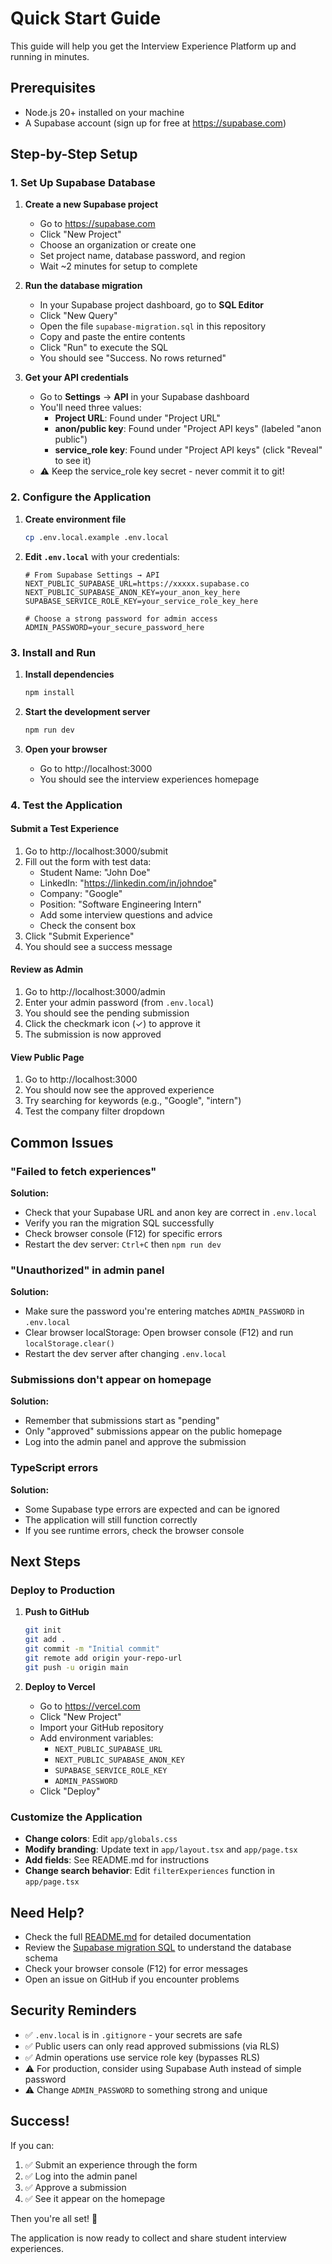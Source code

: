 # Quick Start Guide

This guide will help you get the Interview Experience Platform up and running in minutes.

## Prerequisites

- Node.js 20+ installed on your machine
- A Supabase account (sign up for free at https://supabase.com)

## Step-by-Step Setup

### 1. Set Up Supabase Database

1. **Create a new Supabase project**
   - Go to https://supabase.com
   - Click "New Project"
   - Choose an organization or create one
   - Set project name, database password, and region
   - Wait ~2 minutes for setup to complete

2. **Run the database migration**
   - In your Supabase project dashboard, go to **SQL Editor**
   - Click "New Query"
   - Open the file `supabase-migration.sql` in this repository
   - Copy and paste the entire contents
   - Click "Run" to execute the SQL
   - You should see "Success. No rows returned"

3. **Get your API credentials**
   - Go to **Settings** → **API** in your Supabase dashboard
   - You'll need three values:
     - **Project URL**: Found under "Project URL"
     - **anon/public key**: Found under "Project API keys" (labeled "anon public")
     - **service_role key**: Found under "Project API keys" (click "Reveal" to see it)
   - ⚠️ Keep the service_role key secret - never commit it to git!

### 2. Configure the Application

1. **Create environment file**
   ```bash
   cp .env.local.example .env.local
   ```

2. **Edit `.env.local`** with your credentials:
   ```env
   # From Supabase Settings → API
   NEXT_PUBLIC_SUPABASE_URL=https://xxxxx.supabase.co
   NEXT_PUBLIC_SUPABASE_ANON_KEY=your_anon_key_here
   SUPABASE_SERVICE_ROLE_KEY=your_service_role_key_here
   
   # Choose a strong password for admin access
   ADMIN_PASSWORD=your_secure_password_here
   ```

### 3. Install and Run

1. **Install dependencies**
   ```bash
   npm install
   ```

2. **Start the development server**
   ```bash
   npm run dev
   ```

3. **Open your browser**
   - Go to http://localhost:3000
   - You should see the interview experiences homepage

### 4. Test the Application

#### Submit a Test Experience

1. Go to http://localhost:3000/submit
2. Fill out the form with test data:
   - Student Name: "John Doe"
   - LinkedIn: "https://linkedin.com/in/johndoe"
   - Company: "Google"
   - Position: "Software Engineering Intern"
   - Add some interview questions and advice
   - Check the consent box
3. Click "Submit Experience"
4. You should see a success message

#### Review as Admin

1. Go to http://localhost:3000/admin
2. Enter your admin password (from `.env.local`)
3. You should see the pending submission
4. Click the checkmark icon (✓) to approve it
5. The submission is now approved

#### View Public Page

1. Go to http://localhost:3000
2. You should now see the approved experience
3. Try searching for keywords (e.g., "Google", "intern")
4. Test the company filter dropdown

## Common Issues

### "Failed to fetch experiences"

**Solution:**
- Check that your Supabase URL and anon key are correct in `.env.local`
- Verify you ran the migration SQL successfully
- Check browser console (F12) for specific errors
- Restart the dev server: `Ctrl+C` then `npm run dev`

### "Unauthorized" in admin panel

**Solution:**
- Make sure the password you're entering matches `ADMIN_PASSWORD` in `.env.local`
- Clear browser localStorage: Open browser console (F12) and run `localStorage.clear()`
- Restart the dev server after changing `.env.local`

### Submissions don't appear on homepage

**Solution:**
- Remember that submissions start as "pending"
- Only "approved" submissions appear on the public homepage
- Log into the admin panel and approve the submission

### TypeScript errors

**Solution:**
- Some Supabase type errors are expected and can be ignored
- The application will still function correctly
- If you see runtime errors, check the browser console

## Next Steps

### Deploy to Production

1. **Push to GitHub**
   ```bash
   git init
   git add .
   git commit -m "Initial commit"
   git remote add origin your-repo-url
   git push -u origin main
   ```

2. **Deploy to Vercel**
   - Go to https://vercel.com
   - Click "New Project"
   - Import your GitHub repository
   - Add environment variables:
     - `NEXT_PUBLIC_SUPABASE_URL`
     - `NEXT_PUBLIC_SUPABASE_ANON_KEY`
     - `SUPABASE_SERVICE_ROLE_KEY`
     - `ADMIN_PASSWORD`
   - Click "Deploy"

### Customize the Application

- **Change colors**: Edit `app/globals.css`
- **Modify branding**: Update text in `app/layout.tsx` and `app/page.tsx`
- **Add fields**: See README.md for instructions
- **Change search behavior**: Edit `filterExperiences` function in `app/page.tsx`

## Need Help?

- Check the full [README.md](./README.md) for detailed documentation
- Review the [Supabase migration SQL](./supabase-migration.sql) to understand the database schema
- Check your browser console (F12) for error messages
- Open an issue on GitHub if you encounter problems

## Security Reminders

- ✅ `.env.local` is in `.gitignore` - your secrets are safe
- ✅ Public users can only read approved submissions (via RLS)
- ✅ Admin operations use service role key (bypasses RLS)
- ⚠️ For production, consider using Supabase Auth instead of simple password
- ⚠️ Change `ADMIN_PASSWORD` to something strong and unique

## Success!

If you can:
1. ✅ Submit an experience through the form
2. ✅ Log into the admin panel
3. ✅ Approve a submission
4. ✅ See it appear on the homepage

Then you're all set! 🎉

The application is now ready to collect and share student interview experiences.

